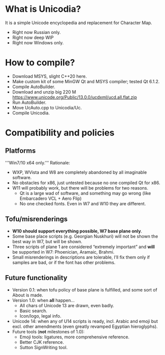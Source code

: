 # What is Unicodia?

It is a simple Unicode encyclopedia and replacement for Character Map.
* Right now Russian only.
* Right now deep WIP
* Right now Windows only.

# How to compile?
* Download MSYS, slight C++20 here.
* Make custom kit of some MinGW Qt and MSYS compiler; tested Qt 6.1.2.
* Compile AutoBuilder.
* Download and unzip big 220 M https://www.unicode.org/Public/13.0.0/ucdxml/ucd.all.flat.zip
* Run AutoBuilder.
* Move UcAuto.cpp to Unicodia/Uc.
* Compile Unicodia.

# Compatibility and policies

## Platforms
'''Win7/10 x64 only.''' Rationale:
* WXP, WVista and W8 are completely abandoned by all imaginable software.
* No obstacles for x86, just untested because no one compiled Qt for x86.
* W11 will probably work, but there will be problems for two reasons.
  * Qt is a large wad of software, and something may go wrong (like Embarcadero VCL + Aero Flip)
  * No one checked fonts. Even in W7 and W10 they are different.

## Tofu/misrenderings
* **W10 should support everything possible, W7 base plane only**.
* Some base place scripts (e.g. Georgian Nuskhuri) will not be shown the best way in W7, but will be shown.
* Three scripts of plane 1 are considered “extremely important” and **will** be supported in W7: Phoenician, Aramaic, Brahmi.
* Small misrenderings in descriptions are tolerable, I’ll fix them only if samples are bad, or if the font has other problems.

## Future functionality
* Version 0.1: when tofu policy of base plane is fulfilled, and some sort of About is made.
* Version 1.0: when **all** happen…
  * All chars of Unicode 13 are drawn, even badly.
  * Basic search.
  * Icon/logo, legal info.
* Unicode 14: when any of U14 scripts is ready, incl. Arabic and emoji but excl. other amendments (even greatly revamped Egyptian hieroglyphs).
* Future tools (**not** milestones of 1.0):
  * Emoji tools: ligatures, more comprehensive reference.
  * Better CJK reference.
  * Sutton SignWriting tool.
